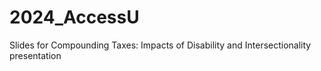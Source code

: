 # 2024_AccessU
Slides for Compounding Taxes: Impacts of Disability and Intersectionality presentation
